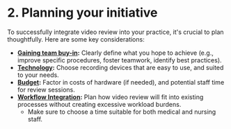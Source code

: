 # 2. Planning your initiative

To successfully integrate video review into your practice, it's crucial to plan thoughtfully. Here are some key considerations:

* [**Gaining team buy-in**](2.2-gaining-team-buy-in.md)**:** Clearly define what you hope to achieve (e.g., improve specific procedures, foster teamwork, identify best practices).
* [**Technology**](../3.-safe-simple-and-small/#starting-your-video-review-project-safe-simple-small)**:** Choose recording devices that are easy to use, and suited to your needs.
* [**Budget**](2.1-pioneer-team.md#creating-your-neoflix-team)**:** Factor in costs of hardware (if needed), and potential staff time for review sessions.
* [**Workflow Integration**](../3.-safe-simple-and-small/#simple-recording)**:** Plan how video review will fit into existing processes without creating excessive workload burdens.
  * Make sure to choose a time suitable for both medical and nursing staff.&#x20;
